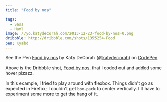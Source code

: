 ```yaml
---
title: "Food by nos"

tags:
  - Sass
  - Haml
image: //yo.katydecorah.com/2013-12-23-food-by-nos-0.png
dribbble: http://dribbble.com/shots/1355254-Food
pen: Kyabd
---
```


<p data-height="400" data-theme-id="97" data-slug-hash="Kyabd" data-user="katydecorah" data-default-tab="result" class='codepen'>See the Pen <a href='http://codepen.io/katydecorah/pen/Kyabd'>Food by nos</a> by Katy DeCorah (<a href='http://codepen.io/katydecorah'>@katydecorah</a>) on <a href='http://codepen.io'>CodePen</a></p>

Above is the Dribbble shot, [Food by nos](http://dribbble.com/shots/1355254-Food), that I coded out and added some hover pizazz.

In this example, I tried to play around with flexbox. Things didn't go as expected in Firefox; I couldn't get `box-pack` to center vertically. I'll have to experiment some more to get the hang of it.
